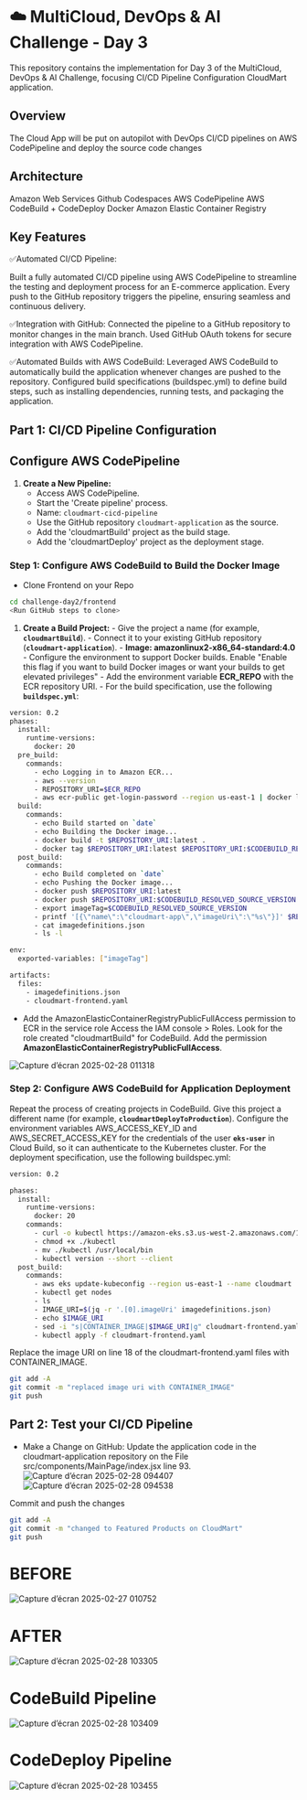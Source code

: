 # ☁️ MultiCloud, DevOps & AI Challenge - Day 3

This repository contains the implementation for Day 3 of the MultiCloud, DevOps & AI Challenge, focusing CI/CD Pipeline Configuration CloudMart application.

## Overview

The Cloud App will be put on autopilot with DevOps CI/CD pipelines on AWS CodePipeline and deploy the source code changes

## Architecture
Amazon Web Services
Github Codespaces
AWS CodePipeline
AWS CodeBuild + CodeDeploy
Docker
Amazon Elastic Container Registry

## Key Features
✅Automated CI/CD Pipeline:

Built a fully automated CI/CD pipeline using AWS CodePipeline to streamline the testing and deployment process for an E-commerce application.
Every push to the GitHub repository triggers the pipeline, ensuring seamless and continuous delivery.

✅Integration with GitHub:
Connected the pipeline to a GitHub repository to monitor changes in the main branch.
Used GitHub OAuth tokens for secure integration with AWS CodePipeline.

✅Automated Builds with AWS CodeBuild:
Leveraged AWS CodeBuild to automatically build the application whenever changes are pushed to the repository.
Configured build specifications (buildspec.yml) to define build steps, such as installing dependencies, running tests, and packaging the application.


## Part 1: CI/CD Pipeline Configuration

##  Configure AWS CodePipeline
1. **Create a New Pipeline:**
    - Access AWS CodePipeline.
    - Start the 'Create pipeline' process.
    - Name: `cloudmart-cicd-pipeline`
    - Use the GitHub repository `cloudmart-application` as the source.
    - Add the 'cloudmartBuild' project as the build stage.
    - Add the 'cloudmartDeploy' project as the deployment stage.
      
### Step 1: Configure AWS CodeBuild to Build the Docker Image

- Clone Frontend on your Repo
```bash
cd challenge-day2/frontend
<Run GitHub steps to clone>
```
  1. **Create a Build Project:**
    - Give the project a name (for example, **`cloudmartBuild`**).
    - Connect it to your existing GitHub repository (**`cloudmart-application`**).
    - **Image: amazonlinux2-x86_64-standard:4.0**
    - Configure the environment to support Docker builds. Enable "Enable this flag if you want to build Docker images or want your builds to get elevated privileges"
    - Add the environment variable **ECR_REPO** with the ECR repository URI.
    - For the build specification, use the following **`buildspec.yml`**:
     
```bash
version: 0.2
phases:
  install:
    runtime-versions:
      docker: 20
  pre_build:
    commands:
      - echo Logging in to Amazon ECR...
      - aws --version
      - REPOSITORY_URI=$ECR_REPO
      - aws ecr-public get-login-password --region us-east-1 | docker login --username AWS --password-stdin public.ecr.aws/l4c0j8h9
  build:
    commands:
      - echo Build started on `date`
      - echo Building the Docker image...
      - docker build -t $REPOSITORY_URI:latest .
      - docker tag $REPOSITORY_URI:latest $REPOSITORY_URI:$CODEBUILD_RESOLVED_SOURCE_VERSION
  post_build:
    commands:
      - echo Build completed on `date`
      - echo Pushing the Docker image...
      - docker push $REPOSITORY_URI:latest
      - docker push $REPOSITORY_URI:$CODEBUILD_RESOLVED_SOURCE_VERSION
      - export imageTag=$CODEBUILD_RESOLVED_SOURCE_VERSION
      - printf '[{\"name\":\"cloudmart-app\",\"imageUri\":\"%s\"}]' $REPOSITORY_URI:$imageTag > imagedefinitions.json
      - cat imagedefinitions.json
      - ls -l

env:
  exported-variables: ["imageTag"]

artifacts:
  files:
    - imagedefinitions.json
    - cloudmart-frontend.yaml

```

- Add the AmazonElasticContainerRegistryPublicFullAccess permission to ECR in the service role
Access the IAM console > Roles.
Look for the role created "cloudmartBuild" for CodeBuild.
Add the permission **AmazonElasticContainerRegistryPublicFullAccess**.

![Capture d’écran 2025-02-28 011318](https://github.com/user-attachments/assets/e20741e5-6779-45e4-b087-d7289a99f06d)



  ### Step 2: Configure AWS CodeBuild for Application Deployment
  
Repeat the process of creating projects in CodeBuild.
Give this project a different name (for example, **`cloudmartDeployToProduction`**).
Configure the environment variables AWS_ACCESS_KEY_ID and AWS_SECRET_ACCESS_KEY for the credentials of the user **`eks-user`** in Cloud Build, so it can authenticate to the Kubernetes cluster.
For the deployment specification, use the following buildspec.yml:

```bash
version: 0.2

phases:
  install:
    runtime-versions:
      docker: 20
    commands:
      - curl -o kubectl https://amazon-eks.s3.us-west-2.amazonaws.com/1.18.9/2020-11-02/bin/linux/amd64/kubectl
      - chmod +x ./kubectl
      - mv ./kubectl /usr/local/bin
      - kubectl version --short --client
  post_build:
    commands:
      - aws eks update-kubeconfig --region us-east-1 --name cloudmart
      - kubectl get nodes
      - ls
      - IMAGE_URI=$(jq -r '.[0].imageUri' imagedefinitions.json)
      - echo $IMAGE_URI
      - sed -i "s|CONTAINER_IMAGE|$IMAGE_URI|g" cloudmart-frontend.yaml
      - kubectl apply -f cloudmart-frontend.yaml


```
Replace the image URI on line 18 of the cloudmart-frontend.yaml files with CONTAINER_IMAGE.

```bash
git add -A
git commit -m "replaced image uri with CONTAINER_IMAGE"
git push
```

## Part 2: Test your CI/CD Pipeline
- Make a Change on GitHub:
Update the application code in the cloudmart-application repository on the File src/components/MainPage/index.jsx line 93.
![Capture d’écran 2025-02-28 094407](https://github.com/user-attachments/assets/944da0c9-7070-4b82-8c86-888c310b89c9)
![Capture d’écran 2025-02-28 094538](https://github.com/user-attachments/assets/e7bfeb1b-75ca-42d6-a157-d6e3c365efeb)

Commit and push the changes

``` bash
git add -A
git commit -m "changed to Featured Products on CloudMart"
git push
```
# BEFORE

![Capture d’écran 2025-02-27 010752](https://github.com/user-attachments/assets/58eb52ed-30af-444d-889a-b808321cc64f)

# AFTER

![Capture d’écran 2025-02-28 103305](https://github.com/user-attachments/assets/ba8e7e06-a912-43e4-9486-11b2504ddf9f)

# CodeBuild Pipeline
![Capture d’écran 2025-02-28 103409](https://github.com/user-attachments/assets/715035fd-74d4-4565-96a6-c5829dcde3eb)


# CodeDeploy Pipeline
![Capture d’écran 2025-02-28 103455](https://github.com/user-attachments/assets/72478cf2-f3d6-4dd7-9fdf-7168ceeebc10)
